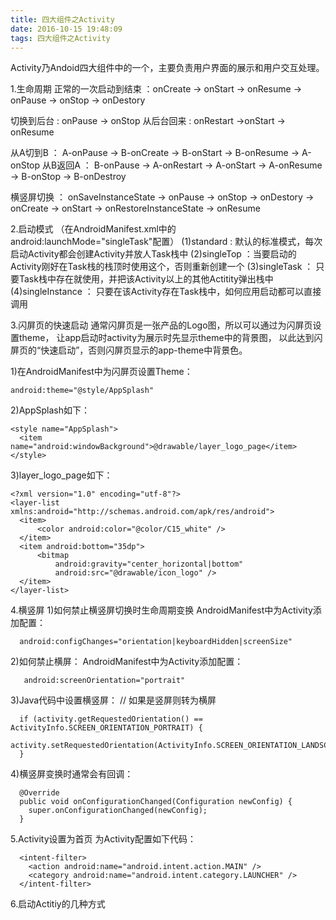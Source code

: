 ```yaml
---
title: 四大组件之Activity
date: 2016-10-15 19:48:09
tags: 四大组件之Activity
---
```


Activity乃Andoid四大组件中的一个，主要负责用户界面的展示和用户交互处理。

1.生命周期
正常的一次启动到结束 ：onCreate -> onStart -> onResume -> onPause -> onStop -> onDestory

切换到后台 : onPause -> onStop
从后台回来 : onRestart ->onStart -> onResume

从A切到B ： A-onPause -> B-onCreate -> B-onStart -> B-onResume -> A-onStop
从B返回A ： B-onPause -> A-onRestart -> A-onStart -> A-onResume -> B-onStop -> B-onDestroy

横竖屏切换 ： onSaveInstanceState -> onPause -> onStop -> onDestory -> onCreate -> onStart -> onRestoreInstanceState -> onResume
<!--more-->
2.启动模式
（在AndroidManifest.xml中的android:launchMode="singleTask"配置）
 (1)standard : 默认的标准模式，每次启动Activity都会创建Activity并放人Task栈中
 (2)singleTop ：当要启动的Activity刚好在Task栈的栈顶时使用这个，否则重新创建一个
 (3)singleTask ： 只要Task栈中存在就使用，并把该Activity以上的其他Actitity弹出栈中
 (4)singleInstance ： 只要在该Activity存在Task栈中，如何应用启动都可以直接调用

3.闪屏页的快速启动
  通常闪屏页是一张产品的Logo图，所以可以通过为闪屏页设置theme，
  让app启动时activity为展示时先显示theme中的背景图，
  以此达到闪屏页的“快速启动”，否则闪屏页显示的app-theme中背景色。

  1)在AndroidManifest中为闪屏页设置Theme：
  ```
  android:theme="@style/AppSplash"
  ```

  2)AppSplash如下：
  ```
  <style name="AppSplash">
    <item name="android:windowBackground">@drawable/layer_logo_page</item>
  </style>
  ```

  3)layer_logo_page如下：
  ```
  <?xml version="1.0" encoding="utf-8"?>
  <layer-list xmlns:android="http://schemas.android.com/apk/res/android">
    <item>
        <color android:color="@color/C15_white" />
    </item>
    <item android:bottom="35dp">
        <bitmap
            android:gravity="center_horizontal|bottom"
            android:src="@drawable/icon_logo" />
    </item>
  </layer-list>
  ```

4.横竖屏
  1)如何禁止横竖屏切换时生命周期变换
  AndroidManifest中为Activity添加配置：
```
  android:configChanges="orientation|keyboardHidden|screenSize"
```
  2)如何禁止横屏：
  AndroidManifest中为Activity添加配置：
```
   android:screenOrientation="portrait"
```
  3)Java代码中设置横竖屏：
  // 如果是竖屏则转为横屏
```
  if (activity.getRequestedOrientation() == ActivityInfo.SCREEN_ORIENTATION_PORTRAIT) {
    activity.setRequestedOrientation(ActivityInfo.SCREEN_ORIENTATION_LANDSCAPE);
  }
```

  4)横竖屏变换时通常会有回调：
```
  @Override
  public void onConfigurationChanged(Configuration newConfig) {
    super.onConfigurationChanged(newConfig);
  }
```

5.Activity设置为首页
  为Activity配置如下代码：
```
  <intent-filter>
    <action android:name="android.intent.action.MAIN" />
    <category android:name="android.intent.category.LAUNCHER" />
  </intent-filter>
```
6.启动Actitiy的几种方式
